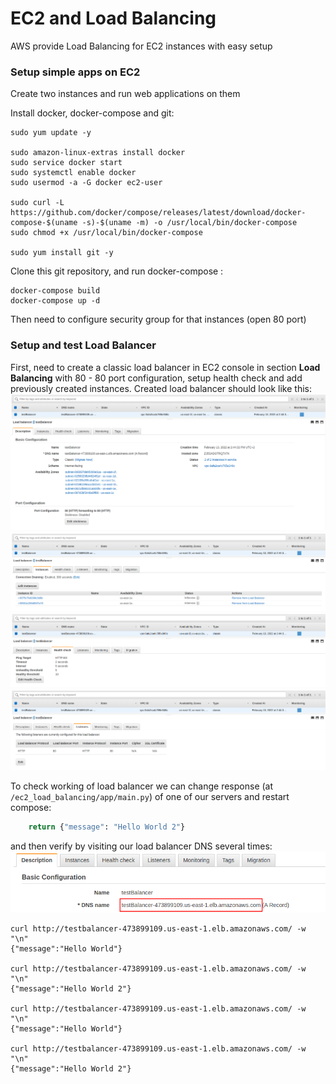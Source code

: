 # EC2 and Load Balancing

AWS provide Load Balancing for EC2 instances with easy setup

### Setup simple apps on EC2 

Create two instances and run web applications on them 

Install docker, docker-compose and git:
```shell
sudo yum update -y

sudo amazon-linux-extras install docker
sudo service docker start
sudo systemctl enable docker
sudo usermod -a -G docker ec2-user

sudo curl -L https://github.com/docker/compose/releases/latest/download/docker-compose-$(uname -s)-$(uname -m) -o /usr/local/bin/docker-compose
sudo chmod +x /usr/local/bin/docker-compose

sudo yum install git -y
```

Clone this git repository, and run docker-compose :
```shell
docker-compose build
docker-compose up -d
```

Then need to configure security group for that instances (open 80 port)

### Setup and test Load Balancer

First, need to create a classic load balancer in EC2 console in section **Load Balancing** with 80 - 80 port configuration, setup health check and add previously created instances. Created load balancer should look like this:
![Description](img/Description.png)
![Instances](img/Instances.png)
![HealthCheck](img/HealthCheck.png)
![Listeners](img/Listeners.png)

To check working of load balancer we can change response (at `/ec2_load_balancing/app/main.py`) of one of our servers and restart compose:
```python
    return {"message": "Hello World 2"} 
```

and then verify by visiting our load balancer DNS several times:
![BalancerDNS](img/BalancerDNS.png)

```shell
curl http://testbalancer-473899109.us-east-1.elb.amazonaws.com/ -w "\n"
{"message":"Hello World"}

curl http://testbalancer-473899109.us-east-1.elb.amazonaws.com/ -w "\n"
{"message":"Hello World 2"}

curl http://testbalancer-473899109.us-east-1.elb.amazonaws.com/ -w "\n"
{"message":"Hello World"}

curl http://testbalancer-473899109.us-east-1.elb.amazonaws.com/ -w "\n"
{"message":"Hello World 2"}
```
